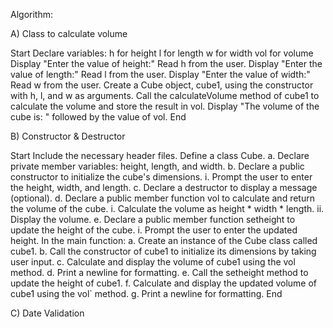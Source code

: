 Algorithm: 

A) Class to calculate volume

Start
Declare variables:
h for height
l for length
w for width
vol for volume
Display "Enter the value of height:"
Read h from the user.
Display "Enter the value of length:"
Read l from the user.
Display "Enter the value of width:"
Read w from the user.
Create a Cube object, cube1, using the constructor with h, l, and w as arguments.
Call the calculateVolume method of cube1 to calculate the volume and store the result in vol.
Display "The volume of the cube is: " followed by the value of vol.
End

B) Constructor & Destructor

Start
Include the necessary header files.
Define a class Cube.
a. Declare private member variables: height, length, and width.
b. Declare a public constructor to initialize the cube's dimensions.
i. Prompt the user to enter the height, width, and length.
c. Declare a destructor to display a message (optional).
d. Declare a public member function vol to calculate and return the volume of the cube.
i. Calculate the volume as height * width * length.
ii. Display the volume.
e. Declare a public member function setheight to update the height of the cube.
i. Prompt the user to enter the updated height.
In the main function:
a. Create an instance of the Cube class called cube1.
b. Call the constructor of cube1 to initialize its dimensions by taking user input.
c. Calculate and display the volume of cube1 using the vol method.
d. Print a newline for formatting.
e. Call the setheight method to update the height of cube1.
f. Calculate and display the updated volume of cube1 using the vol` method.
g. Print a newline for formatting.
End

C) Date Validation




